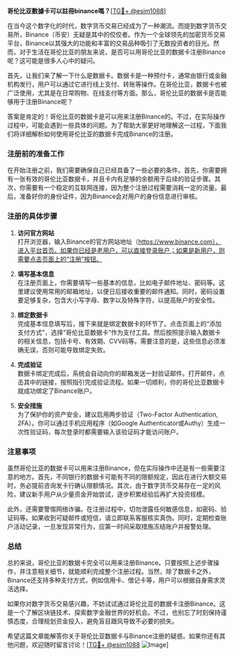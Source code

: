 **哥伦比亚數據卡可以註冊binance嗎？**[[TG💪+ @esim1088](https://t.me/s/esim1088)]

在当今这个数字化的时代，数字货币交易已经成为了一种潮流。而提到数字货币交易所，Binance（币安）无疑是其中的佼佼者。作为一个全球领先的加密货币交易平台，Binance以其强大的功能和丰富的交易品种吸引了无数投资者的目光。然而，对于生活在哥伦比亚的朋友来说，是否可以用哥伦比亚的数据卡注册Binance呢？这可能是很多人心中的疑问。

首先，让我们来了解一下什么是数据卡。数据卡是一种预付卡，通常由银行或金融机构发行，用户可以通过它进行线上支付、转账等操作。在哥伦比亚，数据卡也被广泛使用，尤其是在日常购物、在线支付等方面。那么，哥伦比亚的数据卡是否能够用于注册Binance呢？

答案是肯定的！哥伦比亚的数据卡是可以用来注册Binance的。不过，在实际操作过程中，可能会遇到一些具体的问题。为了帮助大家更好地理解这一过程，下面我们将详细解析如何使用哥伦比亚的数据卡完成Binance的注册。

### 注册前的准备工作

在开始注册之前，我们需要确保自己已经具备了一些必要的条件。首先，你需要拥有一张有效的哥伦比亚数据卡，并且卡内有足够的余额用于后续的验证步骤。其次，你需要有一个稳定的互联网连接，因为整个注册过程需要消耗一定的流量。最后，准备好你的身份证件，因为Binance会对用户的身份信息进行审核。

### 注册的具体步骤

1. **访问官方网站**  
   打开浏览器，输入Binance的官方网站地址（https://www.binance.com），进入平台首页。如果你已经是老用户，可以直接登录账户；如果是新用户，则需要点击页面上的“注册”按钮。

2. **填写基本信息**  
   在注册页面上，你需要填写一些基本的信息，比如电子邮件地址、密码等。这里建议使用常用的邮箱地址，以便日后接收重要的邮件通知。同时，密码设置要足够复杂，包含大小写字母、数字以及特殊字符，以提高账户的安全性。

3. **绑定数据卡**  
   完成基本信息填写后，接下来就是绑定数据卡的环节了。点击页面上的“添加支付方式”，选择“哥伦比亚数据卡”作为支付工具。然后按照提示输入数据卡的相关信息，包括卡号、有效期、CVV码等。需要注意的是，这些信息必须准确无误，否则可能导致绑定失败。

4. **完成验证**  
   数据卡绑定完成后，系统会自动向你的邮箱发送一封验证邮件。打开邮件，点击其中的链接，按照指引完成验证流程。如果一切顺利，你的哥伦比亚数据卡就成功绑定了Binance账户。

5. **安全措施**  
   为了保护你的资产安全，建议启用两步验证（Two-Factor Authentication, 2FA）。你可以通过手机应用程序（如Google Authenticator或Authy）生成一次性验证码，每次登录时都需要输入该验证码才能访问账户。

### 注意事项

虽然哥伦比亚的数据卡可以用来注册Binance，但在实际操作中还是有一些需要注意的地方。首先，不同银行的数据卡可能有不同的限额规定，因此在进行大额交易时，务必提前咨询发卡行确认限额情况。其次，由于数字货币交易存在一定的风险，建议新手用户从少量资金开始尝试，逐步积累经验后再扩大投资规模。

此外，还需要警惕网络诈骗。在注册过程中，切勿泄露任何敏感信息，如密码、验证码等。如果收到可疑邮件或短信，请立即联系客服核实真伪。同时，定期检查账户活动记录，一旦发现异常行为，应第一时间采取措施冻结账户并报警处理。

### 总结

总的来说，哥伦比亚的数据卡完全可以用来注册Binance。只要按照上述步骤操作，并注意相关细节，就能顺利完成整个注册过程。当然，除了数据卡之外，Binance还支持多种支付方式，例如信用卡、借记卡等，用户可以根据自身需求灵活选择。

如果你对数字货币交易感兴趣，不妨试试通过哥伦比亚的数据卡注册Binance。这是一个了解区块链技术、探索数字金融世界的好机会。不过，也别忘了时刻保持谨慎态度，合理规划资金投入，避免盲目跟风导致不必要的损失。

希望这篇文章能解答你关于哥伦比亚数据卡与Binance注册的疑惑。如果你还有其他问题，欢迎随时留言讨论！[[TG💪+ @esim1088](https://t.me/s/esim1088) ![Image](https://i.postimg.cc/4NQfJmqS/Snipaste-2025-05-13-00-14-12.png)]